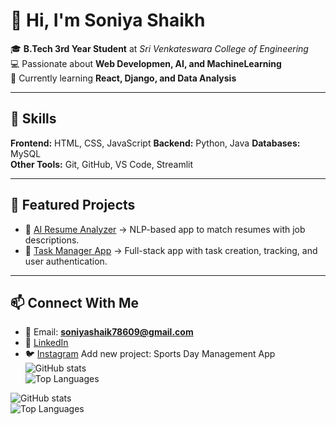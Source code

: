 # 👋 Hi, I'm Soniya Shaikh  

🎓 **B.Tech 3rd Year Student** at *Sri Venkateswara College of Engineering*  
💻 Passionate about **Web Developmen, AI, and MachineLearning**  
🌱 Currently learning **React, Django, and Data Analysis**  

---

## 🚀 Skills  

**Frontend:** HTML, CSS, JavaScript 
**Backend:** Python, Java 
**Databases:** MySQL  
**Other Tools:** Git, GitHub, VS Code, Streamlit  

---

## 📌 Featured Projects  

- 🔹 [AI Resume Analyzer](#) → NLP-based app to match resumes with job descriptions.  
- 🔹 [Task Manager App](#) → Full-stack app with task creation, tracking, and user authentication.    

---

## 📫 Connect With Me  

- 📧 Email: **soniyashaik78609@gmail.com**  
- 🔗 [LinkedIn](https://www.linkedin.com/in/soniya-shaik-8191b9329?utm_source=share&utm_campaign=share_via&utm_content=profile&utm_medium=android_app)  
- 🐦 [Instagram](https://www.instagram.com/_shaiksoniya29_?utm_source=qr&igsh=aHh2MTgyYXoxaGNv)  Add new project: Sports Day Management App
![GitHub stats](https://github-readme-stats.vercel.app/api?username=29Shaikhh&show_icons=true&theme=tokyonight)  
![Top Languages](https://github-readme-stats.vercel.app/api/top-langs/?username=29Shaikhh&layout=compact&theme=tokyonight)  



![GitHub stats](https://github-readme-stats.vercel.app/api?username=29Shaikhh&show_icons=true&theme=tokyonight)  
![Top Languages](https://github-readme-stats.vercel.app/api/top-langs/?username=29Shaikhh&layout=compact&theme=tokyonight)  
